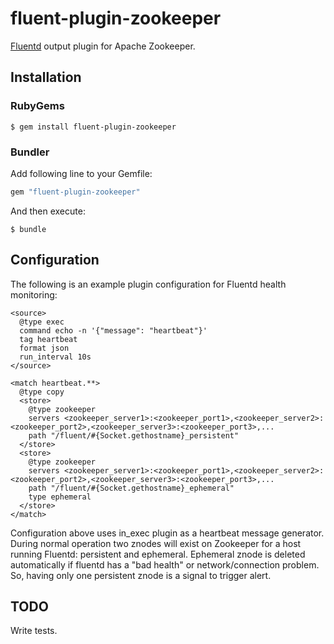 # fluent-plugin-zookeeper

[Fluentd](https://fluentd.org/) output plugin for Apache Zookeeper.

## Installation

### RubyGems

```
$ gem install fluent-plugin-zookeeper
```

### Bundler

Add following line to your Gemfile:

```ruby
gem "fluent-plugin-zookeeper"
```

And then execute:

```
$ bundle
```

## Configuration

The following is an example plugin configuration for Fluentd health monitoring:

    <source>
      @type exec
      command echo -n '{"message": "heartbeat"}'
      tag heartbeat
      format json
      run_interval 10s
    </source>

    <match heartbeat.**>
      @type copy
      <store>
        @type zookeeper
        servers <zookeeper_server1>:<zookeeper_port1>,<zookeeper_server2>:<zookeeper_port2>,<zookeeper_server3>:<zookeeper_port3>,...
        path "/fluent/#{Socket.gethostname}_persistent"
      </store>
      <store>
        @type zookeeper
        servers <zookeeper_server1>:<zookeeper_port1>,<zookeeper_server2>:<zookeeper_port2>,<zookeeper_server3>:<zookeeper_port3>,...
        path "/fluent/#{Socket.gethostname}_ephemeral"
        type ephemeral
      </store>
    </match>

Configuration above uses in_exec plugin as a heartbeat message generator. During normal operation two znodes will exist on Zookeeper for a host running Fluentd: persistent and ephemeral. Ephemeral znode is deleted automatically if fluentd has a "bad health" or network/connection problem. So, having only one persistent znode is a signal to trigger alert.

## TODO

Write tests.
